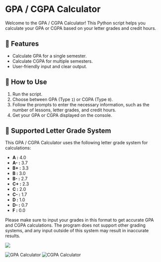 # GPA / CGPA Calculator

Welcome to the GPA / CGPA Calculator! This Python script helps you calculate your GPA or CGPA based on your letter grades and credit hours.

## 🚀 Features

- Calculate GPA for a single semester.
- Calculate CGPA for multiple semesters.
- User-friendly input and clear output.

## 🎯 How to Use

1. Run the script.
2. Choose between GPA (Type `1`) or CGPA (Type `0`).
3. Follow the prompts to enter the necessary information, such as the number of lessons, letter grades, and credit hours.
4. Get your GPA or CGPA displayed on the console.

## 🌟 Supported Letter Grade System

This GPA / CGPA Calculator uses the following letter grade system for calculations:

- **A  :**   4.0
- **A- :** 3.7
- **B+ :** 3.3
- **B  :** 3.0
- **B- :** 2.7
- **C+ :** 2.3
- **C  :** 2.0
- **C- :** 1.7
- **D  :** 1.0
- **D- :** 0.7
- **F  :** 0.0


Please make sure to input your grades in this format to get accurate GPA and CGPA calculations. The program does not support other grading systems, and any input outside of this system may result in inaccurate results.

![](https://media.giphy.com/media/v1.Y2lkPTc5MGI3NjExN3E1Y3RmMDBwNXdibG4zaWhiNG9zdncwMjltaTJvbGRtazYwdjJsZCZlcD12MV9pbnRlcm5hbF9naWZfYnlfaWQmY3Q9Zw/KAq5w47R9rmTuvWOWa/giphy.gif)

![GPA Calculator](https://img.shields.io/badge/GPA_Calculator-Interactive-brightgreen)
![CGPA Calculator](https://img.shields.io/badge/CGPA_Calculator-Advanced-blue)



